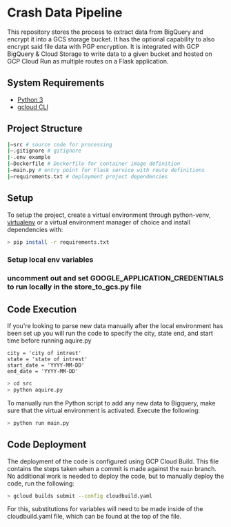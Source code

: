 # Crash Data Pipeline

This repository stores the process to extract data from BigQuery and encrypt it into a GCS storage bucket. It has the optional capability to also encrypt said file data with PGP encryption. It is integrated with GCP BigQuery & Cloud Storage to write data to a given bucket and hosted on GCP Cloud Run as multiple routes on a Flask application.

## System Requirements

- [Python 3](https://www.python.org/downloads/)
- [gcloud CLI](https://cloud.google.com/sdk/gcloud)

## Project Structure

```bash
|—src # source code for processing
|—.gitignore # gitignore
|-.env example 
|—Dockerfile # Dockerfile for container image definition
|—main.py # entry point for Flask service with route definitions
|—requirements.txt # deployment project dependencies
```

## Setup

To setup the project, create a virtual environment through python-venv, [virtualenv](https://pypi.org/project/virtualenv/) or a virtual environment manager of choice and install dependencies with:

```bash
> pip install -r requirements.txt
```

### Setup local env variables

### uncomment out and set GOOGLE_APPLICATION_CREDENTIALS  to run locally in the store_to_gcs.py file

## Code Execution

If you're looking to parse new data manually after the local environment has  been set up you will run the code
to specify the city, state end, and start time before running aquire.py

```
city = 'city of intrest'
state = 'state of intrest'
start_date = 'YYYY-MM-DD'
end_date = 'YYYY-MM-DD'

```

```bash
> cd src
> python aquire.py
```

To manually run the Python script to add any new data to Bigquery, make sure that the virtual environment is activated. Execute the following:




```bash
> python run main.py
```


## Code Deployment

The deployment of the code is configured using GCP Cloud Build. This file contains the steps taken when a commit is made against the `main` branch. No additional work is needed to deploy the code, but to manually deploy the code, run the following:

```bash
> gcloud builds submit --config cloudbuild.yaml
```

For this, substitutions for variables will need to be made inside of the cloudbuild.yaml file, which can be found at the top of the file.
